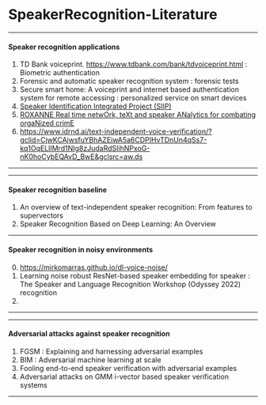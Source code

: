 # SpeakerRecognition-Literature

****
#### Speaker recognition applications
1. TD Bank voiceprint. https://www.tdbank.com/bank/tdvoiceprint.html : Biometric authentication
2. Forensic and automatic speaker recognition system : forensic tests
3. Secure smart home: A voiceprint and internet based authentication system for remote accessing : personalized service on smart devices
4. [Speaker Identification Integrated Project (SIIP)](https://www.interpol.int/en/Who-we-are/Legal-framework/Information-communications-and-technology-ICT-law-projects/Speaker-Identification-Integrated-Project-SIIP)
5. [ROXANNE Real time netwOrk, teXt and speaker ANalytics for combating orgaNized crimE](https://roxanne-euproject.org/)
6. https://www.idrnd.ai/text-independent-voice-verification/?gclid=CjwKCAjwsfuYBhAZEiwA5a6CDPIHvTDnUn4qSs7-kq1OqELlIMrd1NIg8zJudaRdSIihNPxoG-nK0hoCybEQAvD_BwE&gclsrc=aw.ds
****

****
#### Speaker recognition baseline
1. An overview of text-independent speaker recognition: From features to supervectors
2. Speaker Recognition Based on Deep Learning: An Overview
****
#### Speaker recognition in noisy environments
0. https://mirkomarras.github.io/dl-voice-noise/
1. Learning noise robust ResNet-based speaker embedding for speaker : The Speaker and Language Recognition Workshop (Odyssey 2022)
recognition
2. 
****

****
#### Adversarial attacks against speaker recognition
1. FGSM : Explaining and harnessing adversarial examples
2. BIM : Adversarial machine learning at scale
3. Fooling end-to-end speaker verification with adversarial examples
4. Adversarial attacks on GMM i-vector based speaker verification systems
****
